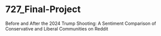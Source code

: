 # 727_Final-Project
Before and After the 2024 Trump Shooting: A Sentiment Comparison of Conservative and Liberal Communities on Reddit
